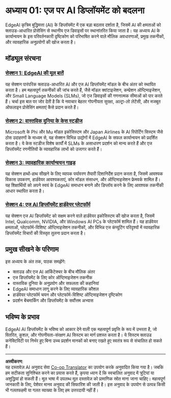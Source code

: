 <!--
CO_OP_TRANSLATOR_METADATA:
{
  "original_hash": "ddfe62b8e130979b7034bc6fbb7d510c",
  "translation_date": "2025-09-17T15:22:08+00:00",
  "source_file": "Module01/README.md",
  "language_code": "hi"
}
-->
# अध्याय 01: एज पर AI डिप्लॉयमेंट को बदलना

EdgeAI कृत्रिम बुद्धिमत्ता (AI) के डिप्लॉयमेंट में एक बड़ा बदलाव दर्शाता है, जिसमें AI की क्षमताओं को क्लाउड-आधारित प्रोसेसिंग से स्थानीय एज डिवाइसों पर स्थानांतरित किया जाता है। यह अध्याय AI के कार्यान्वयन के इस परिवर्तनकारी दृष्टिकोण को परिभाषित करने वाले मौलिक अवधारणाओं, प्रमुख तकनीकों, और व्यावहारिक अनुप्रयोगों की खोज करता है।

## मॉड्यूल संरचना

### [सेक्शन 1: EdgeAI की मूल बातें](./01.EdgeAIFundamentals.md)
यह सेक्शन पारंपरिक क्लाउड-आधारित AI और एज AI डिप्लॉयमेंट मॉडल के बीच अंतर को स्थापित करता है। हम महत्वपूर्ण तकनीकों की जांच करते हैं, जैसे मॉडल क्वांटाइजेशन, कम्प्रेशन ऑप्टिमाइजेशन, और Small Language Models (SLMs), जो एज डिवाइसों की गणनात्मक सीमाओं को पार करते हैं। चर्चा इस बात पर जोर देती है कि ये नवाचार बेहतर गोपनीयता सुरक्षा, अल्ट्रा-लो लेटेंसी, और मजबूत ऑफलाइन प्रोसेसिंग क्षमताएं कैसे प्रदान करते हैं।

### [सेक्शन 2: वास्तविक दुनिया के केस स्टडीज](./02.RealWorldCaseStudies.md)
Microsoft के Phi और Mu मॉडल इकोसिस्टम और Japan Airlines के AI रिपोर्टिंग सिस्टम जैसे ठोस उदाहरणों के माध्यम से, यह सेक्शन विभिन्न उद्योगों में EdgeAI के सफल कार्यान्वयन को प्रदर्शित करता है। ये केस स्टडीज विशेष कार्यों में SLMs के असाधारण प्रदर्शन को मान्य करते हैं और एज डिप्लॉयमेंट रणनीतियों के व्यावहारिक लाभों को उजागर करते हैं।

### [सेक्शन 3: व्यावहारिक कार्यान्वयन गाइड](./03.PracticalImplementationGuide.md)
यह सेक्शन हाथों-हाथ सीखने के लिए व्यापक पर्यावरण तैयारी दिशानिर्देश प्रदान करता है, जिसमें आवश्यक विकास उपकरण, हार्डवेयर आवश्यकताएं, कोर मॉडल संसाधन, और ऑप्टिमाइजेशन फ्रेमवर्क शामिल हैं। यह शिक्षार्थियों को अपने स्वयं के EdgeAI समाधान बनाने और डिप्लॉय करने के लिए आवश्यक तकनीकी आधार स्थापित करता है।

### [सेक्शन 4: एज AI डिप्लॉयमेंट हार्डवेयर प्लेटफॉर्म](./04.EdgeDeployment.md)
यह सेक्शन एज AI डिप्लॉयमेंट को सक्षम करने वाले हार्डवेयर इकोसिस्टम की खोज करता है, जिसमें Intel, Qualcomm, NVIDIA, और Windows AI PCs के प्लेटफॉर्म शामिल हैं। यह हार्डवेयर क्षमताओं, प्लेटफॉर्म-विशिष्ट ऑप्टिमाइजेशन तकनीकों, और विभिन्न एज कंप्यूटिंग परिदृश्यों में व्यावहारिक डिप्लॉयमेंट विचारों की विस्तृत तुलना प्रदान करता है।

## प्रमुख सीखने के परिणाम

इस अध्याय के अंत तक, पाठक समझेंगे:
- क्लाउड और एज AI आर्किटेक्चर के बीच मौलिक अंतर
- एज डिप्लॉयमेंट के लिए कोर ऑप्टिमाइजेशन तकनीक
- वास्तविक दुनिया के अनुप्रयोग और सफलता की कहानियां
- EdgeAI समाधान लागू करने के लिए व्यावहारिक कौशल
- हार्डवेयर प्लेटफॉर्म चयन और प्लेटफॉर्म-विशिष्ट ऑप्टिमाइजेशन दृष्टिकोण
- प्रदर्शन बेंचमार्किंग और डिप्लॉयमेंट के सर्वोत्तम अभ्यास

## भविष्य के प्रभाव

EdgeAI AI डिप्लॉयमेंट के भविष्य को आकार देने वाली एक महत्वपूर्ण प्रवृत्ति के रूप में उभरता है, जो वितरित, कुशल, और गोपनीयता-संरक्षण AI सिस्टम का मार्ग प्रशस्त करता है। ये सिस्टम क्लाउड कनेक्टिविटी पर निर्भर हुए बिना उच्च प्रदर्शन मानकों को बनाए रखते हुए स्वतंत्र रूप से संचालित हो सकते हैं।

---

**अस्वीकरण**:  
यह दस्तावेज़ AI अनुवाद सेवा [Co-op Translator](https://github.com/Azure/co-op-translator) का उपयोग करके अनुवादित किया गया है। जबकि हम सटीकता सुनिश्चित करने का प्रयास करते हैं, कृपया ध्यान दें कि स्वचालित अनुवाद में त्रुटियां या अशुद्धियां हो सकती हैं। मूल भाषा में उपलब्ध मूल दस्तावेज़ को प्रामाणिक स्रोत माना जाना चाहिए। महत्वपूर्ण जानकारी के लिए, पेशेवर मानव अनुवाद की सिफारिश की जाती है। इस अनुवाद के उपयोग से उत्पन्न किसी भी गलतफहमी या गलत व्याख्या के लिए हम उत्तरदायी नहीं हैं।